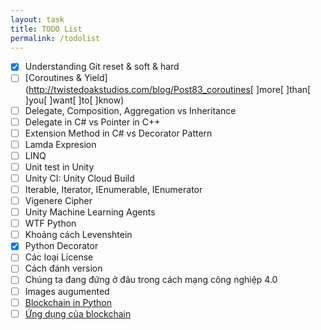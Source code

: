 ```yaml
---
layout: task
title: TODO List
permalink: /todolist
---
```


- [x] Understanding Git reset & soft & hard
- [ ] [Coroutines & Yield](http://twistedoakstudios.com/blog/Post83_coroutines[ ]more[ ]than[ ]you[ ]want[ ]to[ ]know)
- [ ] Delegate, Composition, Aggregation vs Inheritance
- [ ] Delegate in C# vs Pointer in C++
- [ ] Extension Method in C# vs Decorator Pattern
- [ ] Lamda Expresion
- [ ] LINQ
- [ ] Unit test in Unity
- [ ] Unity CI: Unity Cloud Build
- [ ] Iterable, Iterator, IEnumerable, IEnumerator
- [ ] Vigenere Cipher
- [ ] Unity Machine Learning Agents
- [ ] WTF Python
- [ ] Khoảng cách Levenshtein
- [x] Python Decorator
- [ ] Các loại License 
- [ ] Cách đánh version
- [ ] Chúng ta đang đứng ở đâu trong cách mạng công nghiệp 4.0
- [ ] Images augumented
- [ ] [Blockchain in Python](https://hackernoon.com/learn-blockchains-by-building-one-117428612f46)
- [ ] [Ứng dụng của blockchain](https://blockgeeks.com/guides/blockchain-applications/)